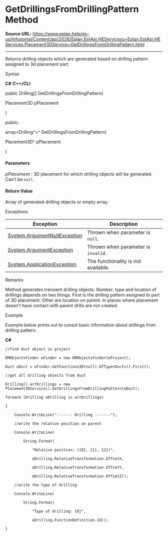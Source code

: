 # GetDrillingsFromDrillingPattern Method

**Source URL:** https://www.eplan.help/en-us/Infoportal/Content/api/2026/Eplan.EplApi.HEServicesu~Eplan.EplApi.HEServices.Placement3DService~GetDrillingsFromDrillingPattern.html

---

Returns drilling objects which are generated based on drilling pattern assigned to 3d placement part.

Syntax

**C#**
**C++/CLI**


public Drilling[] GetDrillingsFromDrillingPattern( 

   Placement3D pPlacement

)

public:

array<Drilling^>^ GetDrillingsFromDrillingPattern( 

   Placement3D^ pPlacement

)


#### Parameters

*pPlacement*
:   3D placement for which drilling objects will be generated. Can't be `null`.

#### Return Value

Array of generated drilling objects or empty array.

Exceptions

| Exception | Description |
| --- | --- |
| [System.ArgumentNullException](#) | Thrown when parameter is `null`. |
| [System.ArgumentException](#) | Thrown when parameter is `invalid`. |
| [System.ApplicationException](#) | The functionality is not available. |

Remarks

Method generates transient drilling objects. Number, type and location of drillings depends on two things. First is the drilling pattern assigned to part of 3D placement. Other are location on parent. In places where placement doesn't have contact with parent drills are not created.

Example

Example below prints out to consol basic information about drillings from drilling pattern:

**C#**

```
//find duct object in project

DMObjectsFinder oFinder = new DMObjectsFinder(oProject);

Duct oDuct = oFinder.GetFunctions3D(null).OfType<Duct>().First();

//get all drilling objects from duct

Drilling[] arrDrillings = new Placement3DService().GetDrillingsFromDrillingPattern(oDuct);

foreach (Drilling oDrilling in arrDrillings)

{

    Console.WriteLine("------- Drilling -------");

    //write the relative position on parent

    Console.WriteLine(

        String.Format(

            "Relative position: ({0}, {1}, {2})",

            oDrilling.RelativeTransformation.OffsetX,

            oDrilling.RelativeTransformation.OffsetY,

            oDrilling.RelativeTransformation.OffsetZ));

    //write the type of drilling

    Console.WriteLine(

        String.Format(

            "Type of drilling: {0}",

            oDrilling.FunctionDefinition.Id));

}

```
